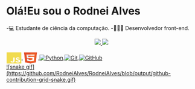 <h1>Olá!Eu sou o Rodnei Alves</h1>



 -💻 Estudante de ciência da computação.
 -🧑🏻‍💻 Desenvolvedor front-end.

 <div align="center">
  <a href="https://github.com/RodneiAlves">
  <img height="180em" src="https://github-readme-stats.vercel.app/api?username=RodneiAlves&show_icons=true&theme=dark&include_all_commits=true&count_private=true"/>
  <img height="180em" src="https://github-readme-stats.vercel.app/api/top-langs/?username=RodneiAlves&layout=compact&langs_count=7&theme=dark"/>
</div>
   
<div style="display: inline_block"><br>
  <img align="center" alt="JavaScript" height="30" width="40" src="https://raw.githubusercontent.com/devicons/devicon/master/icons/javascript/javascript-plain.svg">
  <img align="center" alt="HTML" height="30" width="40" src="https://raw.githubusercontent.com/devicons/devicon/master/icons/html5/html5-original.svg">
 <img align="center" alt="Python" height="30" width="40" src="https://cdn3.iconfinder.com/data/icons/logos-and-brands-adobe/512/267_Python-512.png">
 <img align="center" alt="Git" height="30" width="40" src="https://git-scm.com/images/logos/downloads/Git-Icon-1788C.png">
  <img align="center" alt="GitHub" height="30" width="40" src="https://w7.pngwing.com/pngs/914/758/png-transparent-github-social-media-computer-icons-logo-android-github-logo-computer-wallpaper-banner-thumbnail.png">

</div>
<div>
![snake gif](https://github.com/RodneiAlves/RodneiAlves/blob/output/github-contribution-grid-snake.gif)
 
</div>




